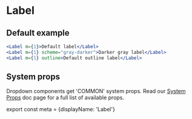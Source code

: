 # Label

## Default example

```.jsx
<Label m={1}>Default label</Label>
<Label m={1} scheme="gray-darker">Darker gray label</Label>
<Label m={1} outline>Default outline label</Label>
```

## System props

Dropdown components get 'COMMON' system props. Read our [System Props](/system-props) doc page for a full list of available props.

export const meta = {displayName: 'Label'}
